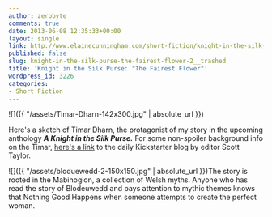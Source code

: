 ```yaml
---
author: zerobyte
comments: true
date: 2013-06-08 12:35:33+00:00
layout: single
link: http://www.elainecunningham.com/short-fiction/knight-in-the-silk-purse-the-fairest-flower-2__trashed/
published: false
slug: knight-in-the-silk-purse-the-fairest-flower-2__trashed
title: 'Knight in the Silk Purse: "The Fairest Flower"'
wordpress_id: 3226
categories:
- Short Fiction
---
```




![]({{ "/assets/Timar-Dharn-142x300.jpg" | absolute_url }})

Here's a sketch of Timar Dharn, the protagonist of my story in the upcoming anthology _**A Knight in the Silk Purse.**_ For some non-spoiler background info on the Timar, [here's a link](http://www.kickstarter.com/projects/563681582/a-knight-in-the-silk-purse-tales-of-the-emerald-se/posts/502878) to the daily Kickstarter blog by editor Scott Taylor.

![]({{ "/assets/bloduewedd-2-150x150.jpg" | absolute_url }})The story is rooted in the Mabinogion, a collection of Welsh myths. Anyone who has read the story of Blodeuwedd and pays attention to mythic themes knows that Nothing Good Happens when someone attempts to create the perfect woman.
